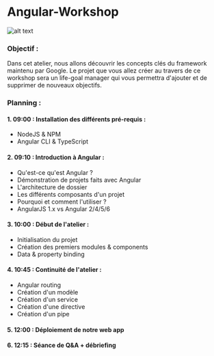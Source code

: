 # Angular-Workshop

![alt text](https://angular.io/assets/images/logos/angularjs/AngularJS-Shield.svg "Angular")

### Objectif :
Dans cet atelier, nous allons découvrir les concepts clés du framework maintenu par Google.
Le projet que vous allez créer au travers de ce workshop sera un life-goal manager qui vous permettra d'ajouter et de supprimer de nouveaux objectifs.

### Planning :
#### 1.	09:00 : Installation des différents pré-requis :
*	NodeJS & NPM
*	Angular CLI & TypeScript

#### 2.	09:10 : Introduction à Angular :
*	Qu'est-ce qu'est Angular ?
*	Démonstration de projets faits avec Angular
*	L'architecture de dossier
*	Les différents composants d'un projet
*	Pourquoi et comment l'utiliser ?
*	AngularJS 1.x vs Angular 2/4/5/6

#### 3.	10:00 : Début de l'atelier :
*	Initialisation du projet
*	Création des premiers modules & components
*	Data & property binding

#### 4.	10:45 : Continuité de l'atelier :
*	Angular routing
*	Création d'un modèle
*	Création d'un service
*	Création d'une directive
*	Création d'un pipe
#### 5.	12:00 : Déploiement de notre web app
#### 6.	12:15 : Séance de Q&A + débriefing